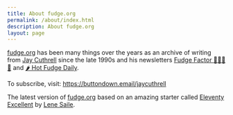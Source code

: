 ```yaml
---
title: About fudge.org
permalink: /about/index.html
description: About fudge.org
layout: page
---
```

[fudge.org](/) has been many things over the years as an archive of writing from [Jay Cuthrell](https://jaycuthrell.com) since the late 1990s and his newsletters [Fudge Factor 🤔💡🤯🤓](/) and [🌶️ Hot Fudge Daily](https://hot.fudge.org).

To subscribe, visit: https://buttondown.email/jaycuthrell

The latest version of [fudge.org](/) based on an amazing starter called [Eleventy Excellent](https://github.com/madrilene/eleventy-excellent) by [Lene Saile](https://www.lenesaile.com/en/).